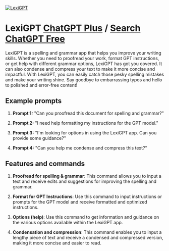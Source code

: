 
[![LexiGPT](https://files.oaiusercontent.com/file-rlqfAq5iYE3W2fjkSDx7BeGV?se=2123-10-16T23%3A51%3A39Z&sp=r&sv=2021-08-06&sr=b&rscc=max-age%3D31536000%2C%20immutable&rscd=attachment%3B%20filename%3Db5d5d51d-901b-4b6c-980b-e0e339351123.png&sig=UxzlLcuA%2B/eiZUI9pXGMVWTcrJ22PO1EkdpZd7Zccv0%3D)](https://chat.openai.com/g/g-jbMqpQEdH-lexigpt)

# LexiGPT [ChatGPT Plus](https://chat.openai.com/g/g-jbMqpQEdH-lexigpt) / [Search ChatGPT Free](https://gptcall.net/index.html#/?search=LexiGPT)

LexiGPT is a spelling and grammar app that helps you improve your writing skills. Whether you need to proofread your work, format GPT instructions, or get help with different grammar options, LexiGPT has got you covered. It can also condense and compress your text to make it more concise and impactful. With LexiGPT, you can easily catch those pesky spelling mistakes and make your writing shine. Say goodbye to embarrassing typos and hello to polished and error-free content!

## Example prompts

1. **Prompt 1:** "Can you proofread this document for spelling and grammar?"

2. **Prompt 2:** "I need help formatting my instructions for the GPT model."

3. **Prompt 3:** "I'm looking for options in using the LexiGPT app. Can you provide some guidance?"

4. **Prompt 4:** "Can you help me condense and compress this text?"

## Features and commands

1. **Proofread for spelling & grammar**: This command allows you to input a text and receive edits and suggestions for improving the spelling and grammar.

2. **Format for GPT Instructions**: Use this command to input instructions or prompts for the GPT model and receive formatted and optimized instructions.

3. **Options (help)**: Use this command to get information and guidance on the various options available within the LexiGPT app.

4. **Condensation and compression**: This command enables you to input a lengthy piece of text and receive a condensed and compressed version, making it more concise and easier to read.


